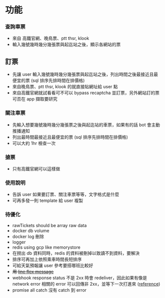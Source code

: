 # 功能

### 查詢車票

- 來自 高鐵官網、晚鳥票、ptt thsr, klook
- 輸入幾號幾時幾分幾張票與起迄站之後，顯示各網站的票

## 訂票

- 先讓 user 輸入幾號幾時幾分幾張票與起迄站之後，列出時間之後最接近且最便宜的票 (sql 排序先排時間在排價格)
- 來自晚鳥票、ptt thsr, klook 的就直接貼網址給 user 點
- 來自高鐵官網就試看看可不可以 bypass recaptcha 並訂票，另外網站訂的票可否在 app 擷取要研究

### 關注車票

- 先輸入想要幾號幾時幾分幾張票之後與起迄站的車票，如果有的話 bot 會主動推播通知
- 列出最時間最接近且最便宜的票 (sql 排序先排時間在排價格)
- 可以大約 1hr 檢查一次

### 搶票

- 只有高鐵官網可以這樣做

### 使用說明

- 告訴 user 如果要訂票、關注車票等等，文字格式是什麼
- 可再多發一則 template 給 user 複製

### 待優化

- rawTickets should be array raw data
- docker db volume
- docker log 刪除
- logger
- redis using gcp like memorystore
- 在撈出 db 資料同時，redis 的資料被刪掉以致讀不到資料，要解決
- 排序可再加上依照乘車時間長短排序
- 可給天氣預報讓 user 參考要搭哪班比較好
- ~~用 [line flex message](https://developers.line.biz/en/docs/messaging-api/using-flex-messages/)~~
- webhook response status 不是 2xx 時會 redeliver，因此如果有像是 network error 相關的 error 可以回傳非 2xx，並等下一次打進來 ([reference](https://developers.line.biz/en/news/2022/03/07/pre-release-webhook-redelivery/))
- promise all catch 沒有 catch 到 error
